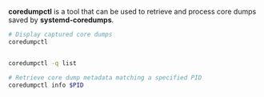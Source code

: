 **coredumpctl** is a tool that can be used to retrieve and process core dumps saved by **systemd-coredumps**.

```sh
# Display captured core dumps
coredumpctl


coredumpctl -q list

# Retrieve core dump metadata matching a specified PID
coredumpctl info $PID
```
